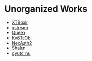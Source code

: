Unorganized Works
=================

- [XTBook](https://github.com/yvt/xtbook)
- [xstream](https://github.com/yvt/xstream)
- [Queen](https://github.com/yvt/queen-compiler)
- [Kv6ToObj](https://github.com/yvt/Kv6ToObj)
- [NexAuth2](https://github.com/yvt/nexauth2)
- Shalun
- [gyuto_nu](https://github.com/yvt/gyuto_nu)

